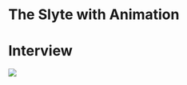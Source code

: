 <h1>The Slyte with Animation</h1>

<h1>Interview</h1>

![](images/İsimsiz%20video%20‐%20Clipchamp%20ile%20yapıldı%20(12).gif)
